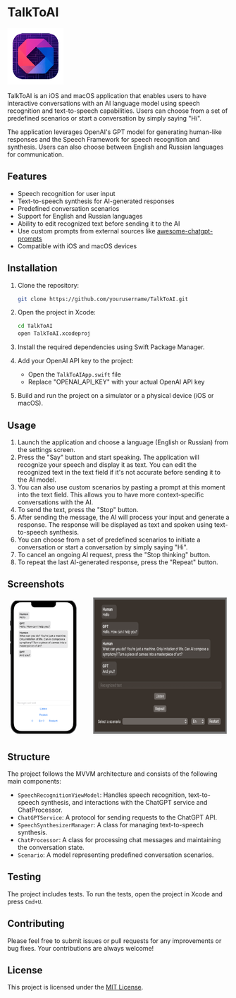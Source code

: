 # TalkToAI

![TalkToAI App Icon](TalkToAI/Assets.xcassets/AppIcon.appiconset/icon-128x128.png)

TalkToAI is an iOS and macOS application that enables users to have interactive conversations with an AI language model using speech recognition and text-to-speech capabilities. Users can choose from a set of predefined scenarios or start a conversation by simply saying "Hi".

The application leverages OpenAI's GPT model for generating human-like responses and the Speech Framework for speech recognition and synthesis. Users can also choose between English and Russian languages for communication.

## Features

- Speech recognition for user input
- Text-to-speech synthesis for AI-generated responses
- Predefined conversation scenarios
- Support for English and Russian languages
- Ability to edit recognized text before sending it to the AI
- Use custom prompts from external sources like [awesome-chatgpt-prompts](https://github.com/f/awesome-chatgpt-prompts)
- Compatible with iOS and macOS devices

## Installation

1. Clone the repository:

   ```bash
   git clone https://github.com/yourusername/TalkToAI.git
   ```

1. Open the project in Xcode:

   ```bash
   cd TalkToAI
   open TalkToAI.xcodeproj
   ```

1. Install the required dependencies using Swift Package Manager.

1. Add your OpenAI API key to the project:

   - Open the `TalkToAIApp.swift` file
   - Replace "OPENAI_API_KEY" with your actual OpenAI API key

1. Build and run the project on a simulator or a physical device (iOS or macOS).

## Usage

1. Launch the application and choose a language (English or Russian) from the settings screen.
1. Press the "Say" button and start speaking. The application will recognize your speech and display it as text. You can edit the recognized text in the text field if it's not accurate before sending it to the AI model.
1. You can also use custom scenarios by pasting a prompt at this moment into the text field. This allows you to have more context-specific conversations with the AI.
1. To send the text, press the "Stop" button.
1. After sending the message, the AI will process your input and generate a response. The response will be displayed as text and spoken using text-to-speech synthesis.
1. You can choose from a set of predefined scenarios to initiate a conversation or start a conversation by simply saying "Hi".
1. To cancel an ongoing AI request, press the "Stop thinking" button.
1. To repeat the last AI-generated response, press the "Repeat" button.

## Screenshots

<div style="display: flex; justify-content: space-around;">
   <img alt="iOS Screenshot" src="Screenshots/ios.png"  width="30%" style="margin-top: 7px;margin-right: 5%; margin-bottom: 10px;"/>
   <img alt="macOS Screenshot" src="Screenshots/macos.png" width="60%" style="margin-bottom: 10px;">
</div>

## Structure

The project follows the MVVM architecture and consists of the following main components:

- `SpeechRecognitionViewModel`: Handles speech recognition, text-to-speech synthesis, and interactions with the ChatGPT service and ChatProcessor.
- `ChatGPTService`: A protocol for sending requests to the ChatGPT API.
- `SpeechSynthesizerManager`: A class for managing text-to-speech synthesis.
- `ChatProcessor`: A class for processing chat messages and maintaining the conversation state.
- `Scenario`: A model representing predefined conversation scenarios.

## Testing

The project includes tests. To run the tests, open the project in Xcode and press `Cmd+U`.

## Contributing

Please feel free to submit issues or pull requests for any improvements or bug fixes. Your contributions are always welcome!

## License

This project is licensed under the [MIT License](LICENSE).
